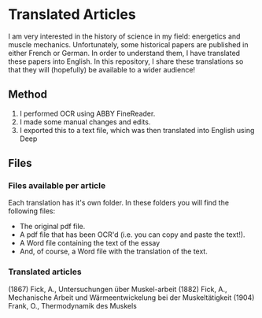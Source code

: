 # Translated Articles
I am very interested in the history of science in my field: energetics and muscle mechanics. Unfortunately, some historical papers are published in either French or German. In order to understand them, I have translated these papers into English. In this repository, I share these translations so that they will (hopefully) be available to a wider audience! 

## Method
1. I performed OCR using ABBY FineReader.
2. I made some manual changes and edits.
3. I exported this to a text file, which was then translated into English using Deep

## Files
### Files available per article
Each translation has it's own folder. In these folders you will find the following files:
- The original pdf file.
- A pdf file that has been OCR'd (i.e. you can copy and paste the text!).
- A Word file containing the text of the essay
- And, of course, a Word file with the translation of the text.

### Translated articles
(1867) Fick, A., Untersuchungen über Muskel-arbeit
(1882) Fick, A., Mechanische Arbeit und Wärmeentwickelung bei der Muskeltätigkeit
(1904) Frank, O.,  Thermodynamik des Muskels
